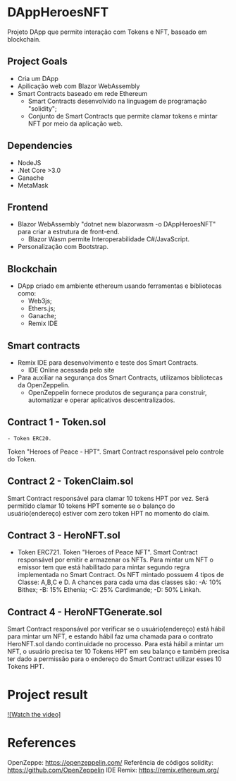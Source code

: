 # DAppHeroesNFT
 Projeto DApp que permite interação com Tokens e NFT, baseado em blockchain.

## Project Goals
- Cria um DApp
- Apilicação web com Blazor WebAssembly
- Smart Contracts baseado em rede Ethereum
    - Smart Contracts desenvolvido na linguagem de programação "solidity";
    - Conjunto de Smart Contracts que permite clamar tokens e mintar NFT por meio da aplicação web.

## Dependencies
- NodeJS
- .Net Core >3.0 
- Ganache
- MetaMask

## Frontend
- Blazor WebAssembly "dotnet new blazorwasm -o DAppHeroesNFT" para criar a estrutura de front-end.
    - Blazor Wasm permite Interoperabilidade C#/JavaScript.
- Personalização com Bootstrap.

## Blockchain
- DApp criado em ambiente ethereum usando ferramentas e bibliotecas como:
    - Web3js;
    - Ethers.js;
    - Ganache;
    - Remix IDE

## Smart contracts
- Remix IDE para desenvolvimento e teste dos Smart Contracts.
    - IDE Online acessada pelo site 
- Para auxiliar na segurança dos Smart Contracts, utilizamos bibliotecas da OpenZeppelin.
    - OpenZeppelin fornece produtos de segurança para construir, automatizar e operar aplicativos descentralizados. 

## Contract 1 - Token.sol
    - Token ERC20.
Token "Heroes of Peace - HPT".
Smart Contract responsável pelo controle do Token.
 

## Contract 2 - TokenClaim.sol
Smart Contract responsável para clamar 10 tokens HPT por vez. Será permitido clamar 10 tokens HPT somente se o balanço do usuário(endereço) estiver com zero token HPT no momento do claim.

## Contract 3 - HeroNFT.sol
- Token ERC721.
Token "Heroes of Peace NFT". Smart Contract responsável por emitir e armazenar os NFTs. Para mintar um NFT o emissor tem que está habilitado para mintar segundo regra implementada no Smart Contract.
Os NFT mintado possuem 4 tipos de Classe: A,B,C e D. A chances para cada uma das classes são:
    -A: 10% Bithex;
    -B: 15% Ethenia;
    -C: 25% Cardimande;
    -D: 50% Linkah.

## Contract 4 - HeroNFTGenerate.sol
Smart Contract responsável por verificar se o usuário(endereço) está hábil para mintar um NFT, e estando hábil faz uma chamada para o contrato HeroNFT.sol dando continuidade no processo. Para está hábil a mintar um NFT, o usuário precisa ter 10 Tokens HPT em seu balanço e também precisa ter dado a permissão para o endereço do Smart Contract utilizar esses 10 Tokens HPT.

# Project result
[![Watch the video]](Contracts/videoDApp.mp4)

# References
OpenZeppe: https://openzeppelin.com/
Referência de códigos solidity: https://github.com/OpenZeppelin
IDE Remix: https://remix.ethereum.org/
